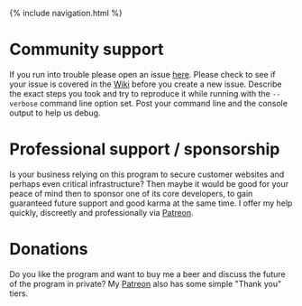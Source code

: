 ﻿{% include navigation.html %}

# Community support
If you run into trouble please open an issue [here](https://github.com/PKISharp/win-acme/issues). Please check to see if your issue is covered in the [Wiki](https://github.com/PKISharp/win-acme/wiki) before you create a new issue. Describe the exact steps you took and try to reproduce it while running with the `--verbose` command line option set. Post your command line and the console output to help us debug.

# Professional support / sponsorship
Is your business relying on this program to secure customer websites and perhaps even critical infrastructure? Then maybe it would be good for your peace of mind then to sponsor one of its core developers, to gain guaranteed future support and good karma at the same time. I offer my help quickly, discreetly and professionally via [Patreon](https://www.patreon.com/woutertinus).

# Donations
Do you like the program and want to buy me a beer and discuss the future of the program in private? My [Patreon](https://www.patreon.com/woutertinus) also has some simple "Thank you" tiers.
